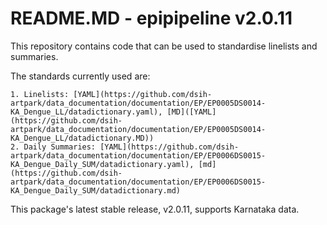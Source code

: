 # README.MD - epipipeline v2.0.11

This repository contains code that can be used to standardise linelists and summaries.

The standards currently used are:

    1. Linelists: [YAML](https://github.com/dsih-artpark/data_documentation/documentation/EP/EP0005DS0014-KA_Dengue_LL/datadictionary.yaml), [MD]([YAML](https://github.com/dsih-artpark/data_documentation/documentation/EP/EP0005DS0014-KA_Dengue_LL/datadictionary.MD))
    2. Daily Summaries: [YAML](https://github.com/dsih-artpark/data_documentation/documentation/EP/EP0006DS0015-KA_Dengue_Daily_SUM/datadictionary.yaml), [md](https://github.com/dsih-artpark/data_documentation/documentation/EP/EP0006DS0015-KA_Dengue_Daily_SUM/datadictionary.md)

This package's latest stable release, v2.0.11, supports Karnataka data.